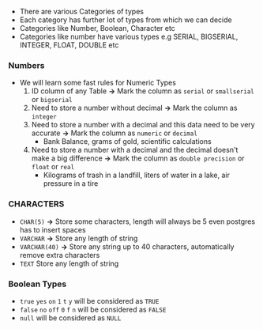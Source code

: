 - There are various Categories of types
- Each category has further lot of types from which we can decide
- Categories like Number, Boolean, Character etc
- Categories like number have various types e.g SERIAL, BIGSERIAL, INTEGER, FLOAT, DOUBLE etc

### Numbers

- We will learn some fast rules for Numeric Types
  1. ID column of any Table **->** Mark the column as `serial` or `smallserial` or `bigserial`
  2. Need to store a number without decimal **->** Mark the column as `integer`
  3. Need to store a number with a decimal and this data need to be very accurate **->** Mark the column as `numeric` or `decimal`
     - Bank Balance, grams of gold, scientific calculations
  4. Need to store a number with a decimal and the decimal doesn't make a big difference **->** Mark the column as `double precision` or `float` or `real`
     - Kilograms of trash in a landfill, liters of water in a lake, air pressure in a tire

### CHARACTERS

- `CHAR(5)` **->** Store some characters, length will always be 5 even postgres has to insert spaces
- `VARCHAR` **->** Store any length of string
- `VARCHAR(40)` **->** Store any string up to 40 characters, automatically remove extra characters
- `TEXT` Store any length of string

### Boolean Types

- `true` `yes` `on` `1` `t` `y` will be considered as `TRUE`
- `false` `no` `off` `0` `f` `n` will be considered as `FALSE`
- `null` will be considered as `NULL`
